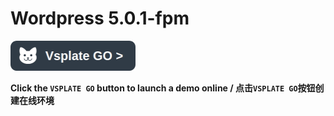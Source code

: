 # Wordpress 5.0.1-fpm

<a href="https://www.vsplate.com/?docker-compose=https://github.com/vsplate/dcenvs/wordpress/5.0.1-fpm"><img alt="VSPLATE GO" src="https://raw.githubusercontent.com/vsplate/images/master/vsgo_btn.png" width="200px"></a>

**Click the `VSPLATE GO` button to launch a demo online / 点击`VSPLATE GO`按钮创建在线环境**